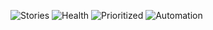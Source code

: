 ![Stories](https://img.shields.io/badge/Stories-99-blue) ![Health](https://img.shields.io/badge/Health-99.7%25-green) ![Prioritized](https://img.shields.io/badge/Prioritized-97-purple) ![Automation](https://img.shields.io/badge/Automation-0.0%25-orange)